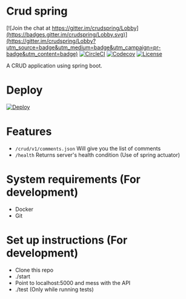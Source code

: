 # Crud spring

[![Join the chat at https://gitter.im/crudspring/Lobby](https://badges.gitter.im/crudspring/Lobby.svg)](https://gitter.im/crudspring/Lobby?utm_source=badge&utm_medium=badge&utm_campaign=pr-badge&utm_content=badge)
[![CircleCI](https://circleci.com/gh/kishaningithub/crudspring.svg?style=shield)](https://circleci.com/gh/kishaningithub/crudspring)
[![Codecov](https://img.shields.io/codecov/c/github/kishaningithub/crudspring.svg?maxAge=2592000)](https://codecov.io/gh/kishaningithub/crudspring)
[![License](https://img.shields.io/github/license/kishaningithub/crudspring.svg)](LICENSE.txt)

A CRUD application using spring boot.

# Deploy
[![Deploy](https://www.herokucdn.com/deploy/button.svg)](https://heroku.com/deploy)

# Features
- `/crud/v1/comments.json` Will give you the list of comments
- `/health` Returns server's health condition (Use of spring actuator)

# System requirements (For development)
- Docker
- Git

# Set up instructions (For development)
- Clone this repo
- ./start
- Point to localhost:5000 and mess with the API
- ./test (Only while running tests)
